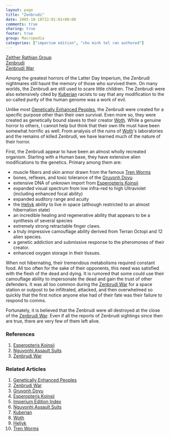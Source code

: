 ```yaml
---
layout: page
title: "Zenbrudi"
date: 2005-10-18T22:01:01+00:00
comments: true
sharing: true
footer: true
group: Macropedia
categories: ["imperium edition", "cho minh tel ran authored"]
---
```


<div class='row'>
	<div class='col-md-4'><a href='/macropedia/zelther-rathian-group'>Zelther Rathian Group</a></div>
	<div class='col-md-4'><a href='/macropedia/zenbrudi'>Zenbrudi</a></div>
	<div class='col-md-4'><a href='/macropedia/zenbrudi-war'>Zenbrudi War</a></div>
</div>


Among the greatest horrors of the Latter Day Imperium, the Zenbrudi nightmares still haunt the memory of those who survived them. On many worlds, the Zenbrudi are still used to scare little children. The Zenbrudi were also extensively cited by [Kuberian](/macropedia/kuberian-movement) racists to say that any modification to the so-called purity of the human genome was a work of evil.

Unlike most [Genetically Enhanced Peoples](/macropedia/genetically-enhanced-peoples), the Zenbrudi were created for a specific purpose other than their own survival. Even more so, they were created as genetically bound slaves to their creator [Woth](/macropedia/woth). While a genuine horror to others, I cannot help but think that their own life must have been somewhat horrific as well. From analysis of the ruins of [Woth](/macropedia/woth)'s laboratories and the remains of killed Zenbrudi, we have learned much of the nature of their horror.

First, the Zenbrudi appear to have been an almost wholly recreated organism. Starting with a Human base, they have extensive alien modifications to the genetics. Primary among them are:

* muscle fibers and skin armor drawn from the famous [Tren Worms](/macropedia/nguyonhi-assault-suits)
* bones, reflexes, and toxic tolerance of the [Gruyonh Doyu](/macropedia/gruyonh-doyu)
* extensive DNA of unknown import from [Esperopteris Koinsii](/macropedia/esperopteris-koinsii)
* expanded visual spectrum from low infra-red to high Ultraviolet (including enhanced focal ability)
* expanded auditory range and acuity
* the [Heljyk](/macropedia/heljyks) ability to live in space (although restricted to an almost hibernation state) 
* an incredible healing and regenerative ability that appears to be a synthesis of several species
* extremely strong retractable finger claws.
* a truly impressive camouflage ability derived from Terran Octopi and 12 alien species.
* a genetic addiction and submissive response to the pheromones of their creator.
* enhanced oxygen storage in their tissues.


When not hibernating, their tremendous metabolisms required constant food. All too often for the sake of their opponents, this need was satisfied with the flesh of the dead and dying. It is rumored that some could use their camouflage ability to impersonate the dead and gain the trust of other defenders. It was all too common during the [Zenbrudi War](/macropedia/zenbrudi-war) for a space station or outpost to be infiltrated, attacked, and then overwhelmed so quickly that the first notice anyone else had of their fate was their failure to respond to comms.  

Fortunately, it is believed that the Zenbrudi were all destroyed at the close of the [Zenbrudi War](/macropedia/zenbrudi-war). Even if all the reports of Zenbrudi sightings since then are true, there are very few of them left alive.

### References
1. [Esperopteris Koinsii](/macropedia/esperopteris-koinsii)
1. [Nguyonhi Assault Suits](/macropedia/nguyonhi-assault-suits)
1. [Zenbrudi War](/macropedia/zenbrudi-war)

### Related Articles

1. [Genetically Enhanced Peoples](/macropedia/genetically-enhanced-peoples)
2. [Zenbrudi War](/macropedia/zenbrudi-war)
3. [Gruyonh Doyu](/macropedia/gruyonh-doyu)
4. [Esperopteris Koinsii](/macropedia/esperopteris-koinsii)
5. [Imperium Edition Index](/macropedia/imperium-edition-index)
6. [Nguyonhi Assault Suits](/macropedia/nguyonhi-assault-suits)
7. [Kuberian](/macropedia/kuberian-movement)
8. [Woth](/macropedia/woth)
9. [Heljyk](/macropedia/heljyks)
10. [Tren Worms](/macropedia/nguyonhi-assault-suits)




  

